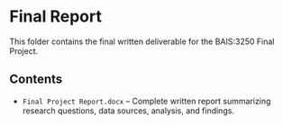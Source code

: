 # Final Report

This folder contains the final written deliverable for the BAIS:3250 Final Project.

## Contents

- `Final Project Report.docx` – Complete written report summarizing research questions, data sources, analysis, and findings.
